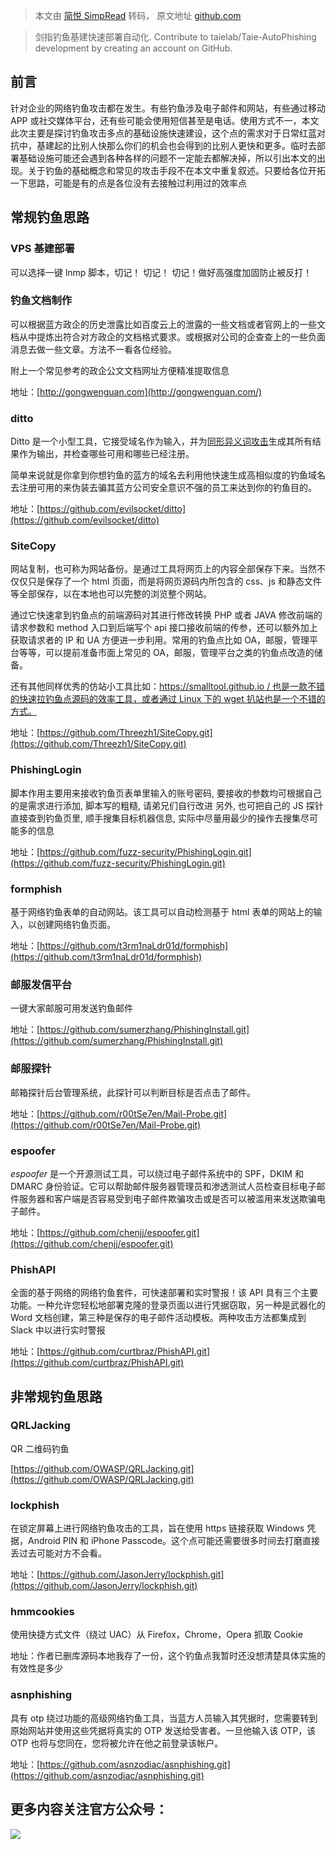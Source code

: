 > 本文由 [简悦 SimpRead](http://ksria.com/simpread/) 转码， 原文地址 [github.com](https://github.com/taielab/Taie-AutoPhishing)

> 剑指钓鱼基建快速部署自动化. Contribute to taielab/Taie-AutoPhishing development by creating an account on GitHub.

[](#前言)前言
---------

针对企业的网络钓鱼攻击都在发生。有些钓鱼涉及电子邮件和网站，有些通过移动 APP 或社交媒体平台，还有些可能会使用短信甚至是电话。使用方式不一，本文此次主要是探讨钓鱼攻击多点的基础设施快速建设，这个点的需求对于日常红蓝对抗中，基建起的比别人快那么你们的机会也会得到的比别人更快和更多。临时去部署基础设施可能还会遇到各种各样的问题不一定能去都解决掉，所以引出本文的出现。关于钓鱼的基础概念和常见的攻击手段不在本文中重复叙述。只要给各位开拓一下思路，可能是有的点是各位没有去接触过利用过的效率点

[](#常规钓鱼思路)常规钓鱼思路
-----------------

### [](#vps基建部署)VPS 基建部署

可以选择一键 lnmp 脚本，切记！ 切记！ 切记！做好高强度加固防止被反打！

### [](#钓鱼文档制作)钓鱼文档制作

可以根据蓝方政企的历史泄露比如百度云上的泄露的一些文档或者官网上的一些文档从中提炼出符合对方政企的文档格式要求。或根据对公司的企查查上的一些负面消息去做一些文章。方法不一看各位经验。

附上一个常见参考的政企公文文档网址方便精准提取信息

地址：[http://gongwenguan.com](http://gongwenguan.com/)

### [](#ditto)ditto

Ditto 是一个小型工具，它接受域名作为输入，并为[同形异义词攻击](https://en.wikipedia.org/wiki/IDN_homograph_attack)生成其所有结果作为输出，并检查哪些可用和哪些已经注册。

简单来说就是你拿到你想钓鱼的蓝方的域名去利用他快速生成高相似度的钓鱼域名去注册可用的来伪装去骗其蓝方公司安全意识不强的员工来达到你的钓鱼目的。

地址：[https://github.com/evilsocket/ditto](https://github.com/evilsocket/ditto)

### [](#sitecopy)SiteCopy

网站复制，也可称为网站备份。是通过工具将网页上的内容全部保存下来。当然不仅仅只是保存了一个 html 页面，而是将网页源码内所包含的 css、js 和静态文件等全部保存，以在本地也可以完整的浏览整个网站。

通过它快速拿到钓鱼点的前端源码对其进行修改转换 PHP 或者 JAVA 修改前端的请求参数和 method 入口到后端写个 api 接口接收前端的传参，还可以额外加上获取请求者的 IP 和 UA 方便进一步利用。常用的钓鱼点比如 OA，邮服，管理平台等等，可以提前准备市面上常见的 OA，邮服，管理平台之类的钓鱼点改造的储备。

还有其他同样优秀的仿站小工具比如：[https://smalltool.github.io / 也是一款不错的快速拉钓鱼点源码的效率工具，或者通过 Linux 下的 wget 扒站也是一个不错的方式。](https://smalltool.github.io/%E4%B9%9F%E6%98%AF%E4%B8%80%E6%AC%BE%E4%B8%8D%E9%94%99%E7%9A%84%E5%BF%AB%E9%80%9F%E6%8B%89%E9%92%93%E9%B1%BC%E7%82%B9%E6%BA%90%E7%A0%81%E7%9A%84%E6%95%88%E7%8E%87%E5%B7%A5%E5%85%B7%EF%BC%8C%E6%88%96%E8%80%85%E9%80%9A%E8%BF%87Linux%E4%B8%8B%E7%9A%84wget%E6%89%92%E7%AB%99%E4%B9%9F%E6%98%AF%E4%B8%80%E4%B8%AA%E4%B8%8D%E9%94%99%E7%9A%84%E6%96%B9%E5%BC%8F%E3%80%82)

地址：[https://github.com/Threezh1/SiteCopy.git](https://github.com/Threezh1/SiteCopy.git)

### [](#phishinglogin)PhishingLogin

脚本作用主要用来接收钓鱼页表单里输入的账号密码, 要接收的参数均可根据自己的是需求进行添加, 脚本写的粗糙, 请弟兄们自行改进 另外, 也可把自己的 JS 探针直接查到钓鱼页里, 顺手搜集目标机器信息, 实际中尽量用最少的操作去搜集尽可能多的信息

地址：[https://github.com/fuzz-security/PhishingLogin.git](https://github.com/fuzz-security/PhishingLogin.git)

### [](#formphish)formphish

基于网络钓鱼表单的自动网站。该工具可以自动检测基于 html 表单的网站上的输入，以创建网络钓鱼页面。

地址：[https://github.com/t3rm1naLdr01d/formphish](https://github.com/t3rm1naLdr01d/formphish)

### [](#邮服发信平台)邮服发信平台

一键大家邮服可用发送钓鱼邮件

地址：[https://github.com/sumerzhang/PhishingInstall.git](https://github.com/sumerzhang/PhishingInstall.git)

### [](#邮服探针)邮服探针

邮箱探针后台管理系统，此探针可以判断目标是否点击了邮件。

地址：[https://github.com/r00tSe7en/Mail-Probe.git](https://github.com/r00tSe7en/Mail-Probe.git)

### [](#espoofer)espoofer

_espoofer_ 是一个开源测试工具，可以绕过电子邮件系统中的 SPF，DKIM 和 DMARC 身份验证。它可以帮助邮件服务器管理员和渗透测试人员检查目标电子邮件服务器和客户端是否容易受到电子邮件欺骗攻击或是否可以被滥用来发送欺骗电子邮件。

地址：[https://github.com/chenjj/espoofer.git](https://github.com/chenjj/espoofer.git)

### [](#phishapi)PhishAPI

全面的基于网络的网络钓鱼套件，可快速部署和实时警报！该 API 具有三个主要功能。一种允许您轻松地部署克隆的登录页面以进行凭据窃取，另一种是武器化的 Word 文档创建，第三种是保存的电子邮件活动模板。两种攻击方法都集成到 Slack 中以进行实时警报

地址：[https://github.com/curtbraz/PhishAPI.git](https://github.com/curtbraz/PhishAPI.git)

[](#非常规钓鱼思路)非常规钓鱼思路
-------------------

### [](#qrljacking)QRLJacking

QR 二维码钓鱼

[https://github.com/OWASP/QRLJacking.git](https://github.com/OWASP/QRLJacking.git)

### [](#lockphish)lockphish

在锁定屏幕上进行网络钓鱼攻击的工具，旨在使用 https 链接获取 Windows 凭据，Android PIN 和 iPhone Passcode。这个点可能还需要很多时间去打磨直接丢过去可能对方不会看。

地址：[https://github.com/JasonJerry/lockphish.git](https://github.com/JasonJerry/lockphish.git)

### [](#hmmcookies)hmmcookies

使用快捷方式文件（绕过 UAC）从 Firefox，Chrome，Opera 抓取 Cookie

地址：作者已删库源码本地我存了一份，这个钓鱼点我暂时还没想清楚具体实施的有效性是多少

### [](#asnphishing)asnphishing

具有 otp 绕过功能的高级网络钓鱼工具，当蓝方人员输入其凭据时，您需要转到原始网站并使用这些凭据将真实的 OTP 发送给受害者。一旦他输入该 OTP，该 OTP 也将与您同在，您将被允许在他之前登录该帐户。

地址：[https://github.com/asnzodiac/asnphishing.git](https://github.com/asnzodiac/asnphishing.git)

[](#更多内容关注官方公众号)更多内容关注官方公众号：
----------------------------

[![](https://github.com/taielab/Taie-AutoPhishing/raw/main/weixin2.png)](https://github.com/taielab/Taie-AutoPhishing/blob/main/weixin2.png)